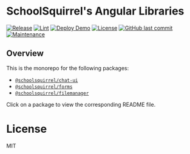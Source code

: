 # SchoolSquirrel's Angular Libraries
[![Release](https://github.com/SchoolSquirrel/angular-libraries/workflows/Release/badge.svg)](https://github.com/SchoolSquirrel/angular-libraries/actions)
[![Lint](https://github.com/SchoolSquirrel/angular-libraries/workflows/Lint/badge.svg)](https://github.com/SchoolSquirrel/angular-libraries/actions)
[![Deploy Demo](https://github.com/SchoolSquirrel/angular-libraries/workflows/Deploy%20Demo/badge.svg)](https://github.com/SchoolSquirrel/angular-libraries/actions)
[![License](https://img.shields.io/badge/License-MIT-blue)](./LICENSE.md)
[![GitHub last commit](https://img.shields.io/github/last-commit/SchoolSquirrel/angular-libraries?color=brightgreen)](https://github.com/SchoolSquirrel/angular-libraries/commits)
[![Maintenance](https://img.shields.io/maintenance/yes/2021)](https://github.com/SchoolSquirrel/angular-libraries/commits)

## Overview
This is the monorepo for the following packages:
- [`@schoolsquirrel/chat-ui`](./projects/schoolsquirrel/chat-ui/README.md)
- [`@schoolsquirrel/forms`](./projects/schoolsquirrel/forms/README.md)
- [`@schoolsquirrel/filemanager`](./projects/schoolsquirrel/filemanager/README.md)

Click on a package to view the corresponding README file.

# License
MIT
